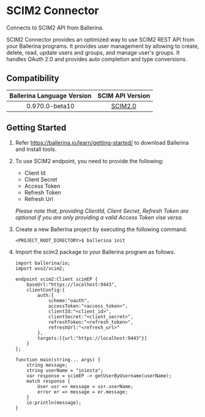 # SCIM2 Connector
 
 Connects to SCIM2 API from Ballerina.
 
 SCIM2 Connector provides an optimized way to use SCIM2 REST API from your Ballerina programs.
 It provides user management by allowing to create, delete, read, update users and groups, and manage 
 user's groups. It handles OAuth 2.0 and provides auto completion and type conversions.
 
 ## Compatibility
 | Ballerina Language Version| SCIM API Version                                          |
 | :------------------------:| :--------------------------------------------------------:|
 | 0.970.0-beta10            | [SCIM2.0](https://tools.ietf.org/html/rfc7643#section-8.3)|

 ## Getting Started
  1. Refer https://ballerina.io/learn/getting-started/ to download Ballerina and install tools.
  2. To use SCIM2 endpoint, you need to provide the following:
      - Client Id
      - Client Secret
      - Access Token
      - Refresh Token
      - Refresh Url
     
     *Please note that, providing ClientId, Client Secret, Refresh Token are optional if you are only providing a valid 
      Access Token vise versa.*
      
   3. Create a new Ballerina project by executing the following command.
   
        `<PROJECT_ROOT_DIRECTORY>$ ballerina init`
   	
 4. Import the scim2 package to your Ballerina program as follows.
    
    ```ballerina
    import ballerina/io;
    import wso2/scim2;
    
    endpoint scim2:Client scimEP {
        baseUrl:"https://localhost:9443",
        clientConfig:{
            auth:{
                scheme:"oauth",
                accessToken:"<access_token>",
                clientId:"<client_id>",
                clientSecret:"<client_secret>",
                refreshToken:"<refresh_token>",
                refreshUrl:"<refresh_url>"
            },
            targets:[{url:"https://localhost:9443"}]
        }
    };

    function main(string... args) {
        string message;
        string userName = "iniesta";
        var response = scimEP -> getUserByUsername(userName);
        match response {
            User usr => message = usr.userName;
            error er => message = er.message;
        }
        io:println(message);
    }
    ```